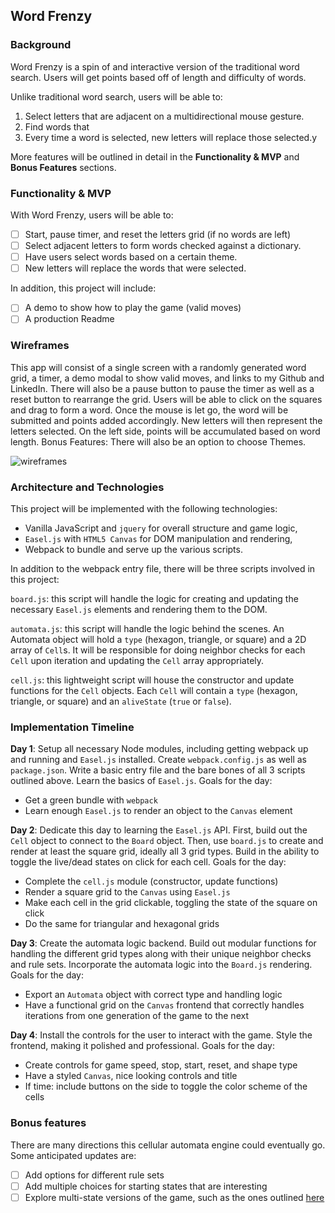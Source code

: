 ## Word Frenzy

### Background

Word Frenzy is a spin of and interactive version of the traditional word search. Users will get points based off of length and difficulty of words.

Unlike traditional word search, users will be able to:
1) Select letters that are adjacent on a multidirectional mouse gesture.
2) Find words that
3) Every time a word is selected, new letters will replace those selected.y

More features will be outlined in detail in the **Functionality & MVP** and **Bonus Features** sections.

### Functionality & MVP  

With Word Frenzy, users will be able to:

- [ ] Start, pause timer, and reset the letters grid (if no words are left)
- [ ] Select adjacent letters to form words checked against a dictionary.
- [ ] Have users select words based on a certain theme.
- [ ] New letters will replace the words that were selected.

In addition, this project will include:

- [ ] A demo to show how to play the game (valid moves)
- [ ] A production Readme

### Wireframes

This app will consist of a single screen with a randomly generated word grid, a timer, a demo modal to show valid moves, and links to my Github and LinkedIn. There will also be a pause button to pause the timer as well as a reset button to rearrange the grid. Users will be able to click on the squares and drag to form a word. Once the mouse is let go, the word will be submitted and points added accordingly. New letters will then represent the letters selected. On the left side, points will be accumulated based on word length. Bonus Features: There will also be an option to choose Themes.

![wireframes](images/js_wireframe.jpeg)

### Architecture and Technologies

This project will be implemented with the following technologies:

- Vanilla JavaScript and `jquery` for overall structure and game logic,
- `Easel.js` with `HTML5 Canvas` for DOM manipulation and rendering,
- Webpack to bundle and serve up the various scripts.

In addition to the webpack entry file, there will be three scripts involved in this project:

`board.js`: this script will handle the logic for creating and updating the necessary `Easel.js` elements and rendering them to the DOM.

`automata.js`: this script will handle the logic behind the scenes.  An Automata object will hold a `type` (hexagon, triangle, or square) and a 2D array of `Cell`s.  It will be responsible for doing neighbor checks for each `Cell` upon iteration and updating the `Cell` array appropriately.

`cell.js`: this lightweight script will house the constructor and update functions for the `Cell` objects.  Each `Cell` will contain a `type` (hexagon, triangle, or square) and an `aliveState` (`true` or `false`).

### Implementation Timeline

**Day 1**: Setup all necessary Node modules, including getting webpack up and running and `Easel.js` installed.  Create `webpack.config.js` as well as `package.json`.  Write a basic entry file and the bare bones of all 3 scripts outlined above.  Learn the basics of `Easel.js`.  Goals for the day:

- Get a green bundle with `webpack`
- Learn enough `Easel.js` to render an object to the `Canvas` element

**Day 2**: Dedicate this day to learning the `Easel.js` API.  First, build out the `Cell` object to connect to the `Board` object.  Then, use `board.js` to create and render at least the square grid, ideally all 3 grid types.  Build in the ability to toggle the live/dead states on click for each cell.  Goals for the day:

- Complete the `cell.js` module (constructor, update functions)
- Render a square grid to the `Canvas` using `Easel.js`
- Make each cell in the grid clickable, toggling the state of the square on click
- Do the same for triangular and hexagonal grids

**Day 3**: Create the automata logic backend.  Build out modular functions for handling the different grid types along with their unique neighbor checks and rule sets.  Incorporate the automata logic into the `Board.js` rendering.  Goals for the day:

- Export an `Automata` object with correct type and handling logic
- Have a functional grid on the `Canvas` frontend that correctly handles iterations from one generation of the game to the next


**Day 4**: Install the controls for the user to interact with the game.  Style the frontend, making it polished and professional.  Goals for the day:

- Create controls for game speed, stop, start, reset, and shape type
- Have a styled `Canvas`, nice looking controls and title
- If time: include buttons on the side to toggle the color scheme of the cells


### Bonus features

There are many directions this cellular automata engine could eventually go.  Some anticipated updates are:

- [ ] Add options for different rule sets
- [ ] Add multiple choices for starting states that are interesting
- [ ] Explore multi-state versions of the game, such as the ones outlined [here](https://cs.stanford.edu/people/eroberts/courses/soco/projects/2008-09/modeling-natural-systems/gameOfLife2.html)
